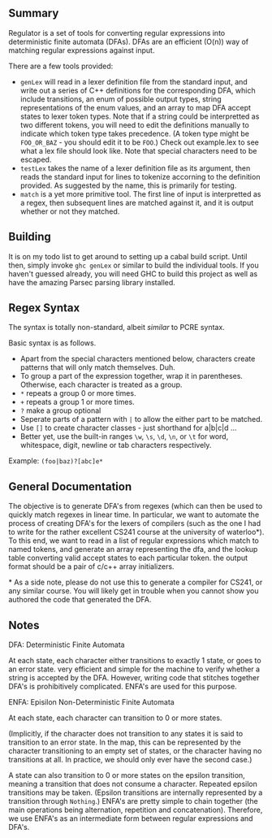 Summary
-------

Regulator is a set of tools for converting regular expressions into
deterministic finite automata (DFAs).
DFAs are an efficient (O(n)) way of matching regular
expressions against input.

There are a few tools provided:

- ``genLex`` will read in a lexer definition file from the standard input,
  and write out a series of C++ definitions for the corresponding DFA,
  which include transitions, an enum of possible output types, string
  representations of the enum values, and an array to map DFA accept states
  to lexer token types. Note that if a string could be interpretted as two
  different tokens, you will need to edit the definitions manually to
  indicate which token type takes precedence. (A token type might be
  ``FOO_OR_BAZ`` - you should edit it to be ``FOO``.)
  Check out example.lex to see what a lex file should look like. Note that
  special characters need to be escaped.
- ``testLex`` takes the name of a lexer definition file as its argument,
  then reads the standard input for lines to tokenize accorning to the
  definition provided. As suggested by the name, this is primarily for testing.
- ``match`` is a yet more primitive tool. The first line of input is
  interpretted as a regex, then subsequent lines are matched against it, and
  it is output whether or not they matched.

Building
--------

It is on my todo list to get around to setting up a cabal build script.
Until then, simply invoke ``ghc genLex`` or similar to build the individual
tools. If you haven't guessed already, you will need GHC to build this project
as well as have the amazing Parsec parsing library installed.

Regex Syntax
------------

The syntax is totally non-standard, albeit *similar* to PCRE syntax.

Basic syntax is as follows.

- Apart from the special characters mentioned below, characters create patterns
  that will only match themselves. Duh.
- To group a part of the expression together, wrap it in parentheses. Otherwise,
  each character is treated as a group.
- ``*`` repeats a group 0 or more times.
- ``+`` repeats a group 1 or more times.
- ``?`` make a group optional
- Seperate parts of a pattern with ``|`` to allow the either part to be matched.
- Use ``[]`` to create character classes - just shorthand for a|b|c|d ...
- Better yet, use the built-in ranges ``\w``, ``\s``, ``\d``, ``\n``, or ``\t``
  for word, whitespace, digit, newline or tab characters respectively.

Example: ``(foo|baz)?[abc]e*``

General Documentation
---------------------

The objective is to generate DFA's from regexes (which can then be
used to quickly match regexes in linear time.
In particular, we want to automate the process of creating DFA's for
the lexers of compilers (such as the one I had to write for the
rather excellent CS241 course at the university of waterloo\*).
To this end, we want to read in a list of regular expressions which
match to named tokens, and generate an array representing the dfa,
and the lookup table converting valid accept states to each
particular token. the output format should be a pair of c/c++ array
initializers.

\* As a side note, please do not use this to generate a compiler for
CS241, or any similar course. You will likely get in trouble
when you cannot show you authored the code that generated the DFA.

Notes
-----

DFA:  Deterministic Finite Automata

At each state, each character either transitions to exactly 1
state, or goes to an error state.
very efficient and simple for the machine to verify whether a
string is accepted by the DFA. However, writing code that
stitches together DFA's is prohibitively complicated.
ENFA's are used for this purpose.

ENFA: Episilon Non-Deterministic Finite Automata

At each state, each character can transition to 0 or more states.

(Implicitly, if the character does not transition to any states
it is said to transition to an error state. In the map, this
can be represented by the character transitioning to an empty
set of states, or the character having no transitions at all. In
practice, we should only ever have the second case.)

A state can also transition to 0 or more states on the epsilon transition,
meaning a transition that does not consume a character. Repeated epsilon
transitions may be taken.
(Epsilon transitions are internally represented by a transition through
``Nothing``.)
ENFA's are pretty simple to chain together (the main operations
being alternation, repetition and concatenation). Therefore,
we use ENFA's as an intermediate form between regular expressions
and DFA's.
